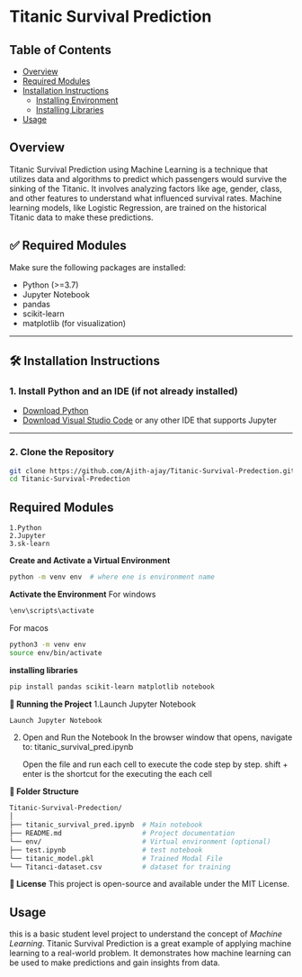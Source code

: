 # Titanic Survival Prediction

## Table of Contents
- [Overview](#overview)
- [Required Modules](#required-modules)
- [Installation Instructions](#installation-instruction)
  - [Installing Environment](#installing_environment)
  - [Installing Libraries](#installing_libraries)
- [Usage](#usage)
  

## Overview

Titanic Survival Prediction using Machine Learning is a technique that utilizes data and algorithms to predict which passengers would survive the sinking of the Titanic. It involves analyzing factors like age, gender, class, and other features to understand what influenced survival rates. Machine learning models, like Logistic Regression, are trained on the historical Titanic data to make these predictions. 

## ✅ Required Modules

Make sure the following packages are installed:

- Python (>=3.7)
- Jupyter Notebook
- pandas
- scikit-learn
- matplotlib (for visualization)

---

## 🛠️ Installation Instructions

### 1. Install Python and an IDE (if not already installed)

- [Download Python](https://www.python.org/downloads/)
- [Download Visual Studio Code](https://code.visualstudio.com/) or any other IDE that supports Jupyter

---

### 2. Clone the Repository

```bash
git clone https://github.com/Ajith-ajay/Titanic-Survival-Predection.git
cd Titanic-Survival-Predection
```

## Required Modules

    1.Python
    2.Jupyter
    3.sk-learn

**Create and Activate a Virtual Environment**

```bash
python -m venv env  # where ene is environment name
```
**Activate the Environment**
For windows
```bash
\env\scripts\activate
```
For macos
```bash
python3 -m venv env
source env/bin/activate
```
**installing libraries**

```bash
pip install pandas scikit-learn matplotlib notebook
```

**🚀 Running the Project**
1.Launch Jupyter Notebook
```bash
Launch Jupyter Notebook
```

2. Open and Run the Notebook
    In the browser window that opens, navigate to:
    titanic_survival_pred.ipynb

    Open the file and run each cell to execute the code step by step. shift + enter is the shortcut for the executing the each cell

**📂 Folder Structure**
```bash
Titanic-Survival-Predection/
│
├── titanic_survival_pred.ipynb  # Main notebook
├── README.md                    # Project documentation
└── env/                         # Virtual environment (optional)
├── test.ipynb                   # test notebook
└── titanic_model.pkl            # Trained Modal File
└── Titanci-dataset.csv          # dataset for training
```

**📄 License**
This project is open-source and available under the MIT License.

## Usage

this is a basic student level project to understand the concept of *Machine Learning*. Titanic Survival Prediction is a great example of applying machine learning to a real-world problem. It demonstrates how machine learning can be used to make predictions and gain insights from data.


